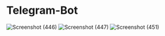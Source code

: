 # Telegram-Bot
![Screenshot (446)](https://github.com/user-attachments/assets/ee047770-1275-4ba5-ae4a-c6d418d2fdad)
![Screenshot (447)](https://github.com/user-attachments/assets/ec02d6b0-61bb-4d43-ad4a-137c316659e5)
![Screenshot (451)](https://github.com/user-attachments/assets/76f472ef-de60-4b50-b4e5-03e3ff1c0dd5)
